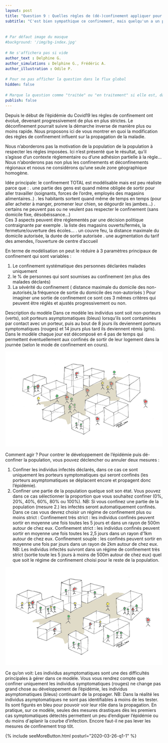 ```yaml
---
layout: post
title: "Question 9 : Quelles règles de (dé-)confinement appliquer pour gérer le développement de l’épidémie?"
subtitle: "C'est bien sympathique ce confinement, mais quelqu'un a un plan pour en sortir ?"


# Par défaut image du masque
#background: '/img/bg-index.jpg'

# Ne s'affichera pas si vide
author_text : Delphine G.
author_simulations : Delphine G., Frédéric A.
author_illustration : Odile P.

# Pour ne pas afficher la question dans le flux global
hidden: false

# Marque la question comme "traitée" ou "en traitement" si elle est, dans cette ordre, publiée ou non
publish: false
---
```


Depuis le début de l’épidémie du Covid19 les règles de confinement ont évolué, devenant progressivement de plus en plus strictes. Le déconfinement pourrait suivre la démarche inverse de manière plus ou moins rapide. Nous proposons ici de vous montrer en quoi la modification des règles de confinement influent sur la propagation de la maladie. 

Nous n’aborderons pas la motivation de la population de la population à respecter les règles imposées. Ici n’est présenté que le résultat, qu’il s’agisse d’un contexte règlementaire ou d’une adhésion partielle à la règle… Nous n’aborderons pas non plus les confinements et déconfinements régionaux et noous ne considérons qu’une seule zone géographique homogène.

Idée principale: le confinement TOTAL est modélisable mais est peu réaliste parce que :
. une partie des gens est quand même obligée de sortir pour aller travailler (soignants, forces de l’ordre, employés des magasins alimentaires..)
. les habitants sortent quand même de temps en temps (pour aller acheter à manger, promener leur chien, se dégourdir les jambes…)
. certains ne peuvent pas ou ne veulent pas respecter le confinement (sans domicile fixe, désobéissance…)   
Ces 3 aspects peuvent être réglementés par une décision politique contraignante par exemple 
. la liste des magasins ouverts/fermés, la fermeture/ouverture des écoles...
. un couvre feu, la distance maximale du domicile autorisée, la durée de sortie autorisée
. une augmentation du tarif des amendes, l’ouverture de centre d’accueil

En terme de modélisation on peut le réduire à 3 paramètres principaux de confinement qui sont variables :
1. Le confinement systématique des personnes déclarées malades uniquement
2.  le % de personnes qui sont soumises au confinement (en plus des malades déclarés)
3. La sévérité du confinement ( distance maximale du domicile des non-autorisés,la fréquence de sortie du domicile des non-autorisés )
Pour imaginer une sortie de confinement ce sont ces 3 mêmes critères qui peuvent être réglés et ajustés progressivement ou non.

Description du modèle
Dans ce modèle les individus sont soit non-porteurs (verts), soit porteurs asymptomatiques (bleus) lorsqu’ils sont contaminés par contact avec un porteur, puis au bout de 8 jours ils deviennent porteurs symptomatiques (rouges) et 14 jours plus tard ils deviennent rémis (gris).
Dans le modèle chaque jour est décomposé en 4 pas de temps qui permettent éventuellement aux confinés de sortir de leur logement dans la journée (selon le mode de confinement en cours). 

<img src="/img/posts/Q9_1.jpg" class="full-size">

Comment agir ?
Pour contrer le développement de l’épidémie puis  dé-confiner la population, vous pouvez déclencher ou annuler deux mesures :
1. Confiner les individus infectés déclarés, dans ce cas ce sont uniquement les porteurs symptomatiques qui seront confinés (les porteurs asymptomatiques se déplacent encore et propagent donc l’épidémie).
2. Confiner une partie de la population quelque soit son état. Vous pouvez dans ce cas sélectionner la proportion que vous souhaitez confiner (0%, 20%, 40%, 60%, 80% ou 100%).
NB: Si vous confinez une partie de la population (mesure 2.) les infectés seront automatiquement confinés. 
Dans ce cas vous devrez choisir un régime de confinement plus ou moins strict :
Confinement très strict : les individus confinés peuvent sortir en moyenne une fois toutes les 5 jours  et dans un rayon de 500m autour de chez eux.
Confinement strict : les individus confinés peuvent sortir en moyenne une fois toutes les 2,5 jours dans un rayon d’1km autour de chez eux.
Confinement souple : les confinés peuvent sortir en moyenne une fois par jours  dans un rayon de 2km autour de chez eux.
NB: Les individus infectés suivront dans un régime de confinement très strict (sortie toute les 5 jours à moins de 500m autour de chez eux) quel que soit le régime de confinement choisi pour le reste de la population.

<img src="/img/posts/Q9_2.jpg" class="full-size">

Ce qu’on voit:
Les individus asymptomatiques sont une des difficultés principales à gérer dans ce modèle. Vous vous rendrez compte que confiner uniquement les individus symptomatiques (rouges) ne change pas grand chose au développement de l’épidémie, les individus asymptomatiques (bleus) continuant de la propager.
NB: Dans la réalité les individus asymptomatiques ne sont pas identifiables à moins de les tester. Ils sont figurés en bleu pour pouvoir voir leur rôle dans la propagation.
En pratique, sur ce modèle, seules des mesures drastiques dès les premiers cas symptomatiques détectés permettent un peu d’endiguer l’épidémie ou du moins d'aplanir la courbe d’infection. Encore faut-il ne pas lever les mesures de confinement trop tôt.

{% include seeMoreButton.html posturl="2020-03-26-q1-1" %}
